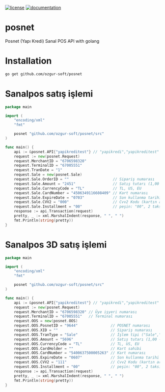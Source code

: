 [![license](https://img.shields.io/:license-mit-blue.svg)](https://github.com/ozgur-soft/posnet/blob/master/LICENSE.md)
[![documentation](https://pkg.go.dev/badge/github.com/ozgur-soft/posnet)](https://pkg.go.dev/github.com/ozgur-soft/posnet/src)

# posnet
Posnet (Yapı Kredi) Sanal POS API with golang

# Installation
```bash
go get github.com/ozgur-soft/posnet
```

# Sanalpos satış işlemi
```go
package main

import (
	"encoding/xml"
	"fmt"

	posnet "github.com/ozgur-soft/posnet/src"
)

func main() {
	api := &posnet.API{"yapikreditest"} // "yapikredi","yapikreditest"
	request := new(posnet.Request)
	request.MerchantID = "6706598320"
	request.TerminalID = "67005551"
	request.TranDate = "1"
	request.Sale = new(posnet.Sale)
	request.Sale.OrderID = ""                    // Sipariş numarası
	request.Sale.Amount = "2451"                 // Satış tutarı (1,00 -> 100) Son 2 hane kuruş
	request.Sale.CurrencyCode = "TL"             // TL, US, EU
	request.Sale.CardNumber = "4506349116608409" // Kart numarası
	request.Sale.ExpireDate = "0703"             // Son kullanma tarihi (Yıl ve ayın son 2 hanesi) YYAA
	request.Sale.CVV2 = "000"                    // Cvv2 Kodu (kartın arka yüzündeki 3 haneli numara)
	request.Sale.Installment = "00"              // peşin: "00", 2 taksit: "02"
	response := api.Transaction(request)
	pretty, _ := xml.MarshalIndent(response, " ", " ")
	fmt.Println(string(pretty))
}
```

# Sanalpos 3D satış işlemi
```go
package main

import (
	"encoding/xml"
	"fmt"

	posnet "github.com/ozgur-soft/posnet/src"
)

func main() {
	api := &posnet.API{"yapikreditest"} // "yapikredi","yapikreditest"
	request := new(posnet.Request)
	request.MerchantID = "6706598320" // Üye işyeri numarası
	request.TerminalID = "67005551"   // Terminal numarası
	request.OOS = new(posnet.OOS)
	request.OOS.PosnetID = "9644"               // POSNET numarası
	request.OOS.XID = ""                        // Sipariş numarası
	request.OOS.TranType = "Sale"               // İşlem tipi ("Sale","Auth")
	request.OOS.Amount = "5696"                 // Satış tutarı (1,00 -> 100) Son 2 hane kuruş
	request.OOS.CurrencyCode = "TL"             // TL, US, EU
	request.OOS.CardHolder = ""                 // Kart sahibi
	request.OOS.CardNumber = "5400637500005263" // Kart numarası
	request.OOS.ExpireDate = "0607"             // Son kullanma tarihi (Yıl ve ayın son 2 hanesi) YYAA
	request.OOS.CVV2 = "111"                    // Cvv2 Kodu (kartın arka yüzündeki 3 haneli numara)
	request.OOS.Installment = "00"              // peşin: "00", 2 taksit: "02"
	response := api.Transaction(request)
	pretty, _ := xml.MarshalIndent(response, " ", " ")
	fmt.Println(string(pretty))
}
```
